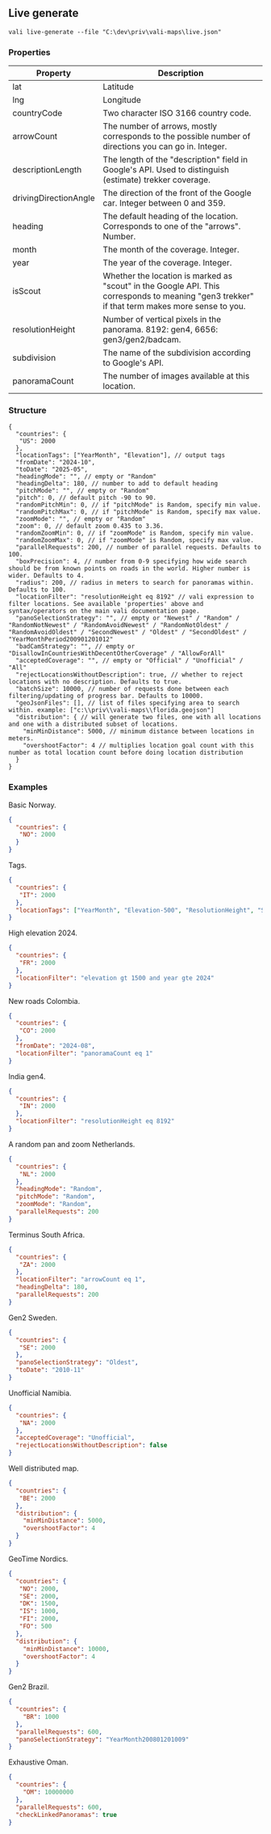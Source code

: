## Live generate
`vali live-generate --file "C:\dev\priv\vali-maps\live.json"`

### Properties
| Property              | Description
|-----------------|-----------------------------------------------
| lat                   | Latitude
| lng                   | Longitude
| countryCode           | Two character ISO 3166 country code.
| arrowCount            | The number of arrows, mostly corresponds to the possible number of directions you can go in. Integer.
| descriptionLength     | The length of the "description" field in Google's API. Used to distinguish (estimate) trekker coverage.
| drivingDirectionAngle | The direction of the front of the Google car. Integer between 0 and 359.
| heading               | The default heading of the location. Corresponds to one of the "arrows". Number.
| month                 | The month of the coverage. Integer.
| year                  | The year of the coverage. Integer.
| isScout               | Whether the location is marked as "scout" in the Google API. This corresponds to meaning "gen3 trekker" if that term makes more sense to you.
| resolutionHeight      | Number of vertical pixels in the panorama. 8192: gen4, 6656: gen3/gen2/badcam.
| subdivision           | The name of the subdivision according to Google's API.
| panoramaCount         | The number of images available at this location.

### Structure
```
{
  "countries": {
   "US": 2000
  },
  "locationTags": ["YearMonth", "Elevation"], // output tags
  "fromDate": "2024-10",
  "toDate": "2025-05",
  "headingMode": "", // empty or "Random"
  "headingDelta": 180, // number to add to default heading
  "pitchMode": "", // empty or "Random"
  "pitch": 0, // default pitch -90 to 90.
  "randomPitchMin": 0, // if "pitchMode" is Random, specify min value.
  "randomPitchMax": 0, // if "pitchMode" is Random, specify max value.
  "zoomMode": "", // empty or "Random"
  "zoom": 0, // default zoom 0.435 to 3.36.
  "randomZoomMin": 0, // if "zoomMode" is Random, specify min value.
  "randomZoomMax": 0, // if "zoomMode" is Random, specify max value.
  "parallelRequests": 200, // number of parallel requests. Defaults to 100.
  "boxPrecision": 4, // number from 0-9 specifying how wide search should be from known points on roads in the world. Higher number is wider. Defaults to 4.
  "radius": 200, // radius in meters to search for panoramas within. Defaults to 100.
  "locationFilter": "resolutionHeight eq 8192" // vali expression to filter locations. See available 'properties' above and syntax/operators on the main vali documentation page.
  "panoSelectionStrategy": "", // empty or "Newest" / "Random" / "RandomNotNewest" / "RandomAvoidNewest" / "RandomNotOldest" / "RandomAvoidOldest" / "SecondNewest" / "Oldest" / "SecondOldest" / "YearMonthPeriod200901201012"
  "badCamStrategy": "", // empty or "DisallowInCountriesWithDecentOtherCoverage" / "AllowForAll"
  "acceptedCoverage": "", // empty or "Official" / "Unofficial" / "All"
  "rejectLocationsWithoutDescription": true, // whether to reject locations with no description. Defaults to true.
  "batchSize": 10000, // number of requests done between each filtering/updating of progress bar. Defaults to 10000.
  "geoJsonFiles": [], // list of files specifying area to search within. example: ["c:\\priv\\vali-maps\\florida.geojson"]
  "distribution": { // will generate two files, one with all locations and one with a distributed subset of locations.
    "minMinDistance": 5000, // minimum distance between locations in meters.
    "overshootFactor": 4 // multiplies location goal count with this number as total location count before doing location distribution
  }
}
```

### Examples

Basic Norway.
```json
{
  "countries": {
   "NO": 2000
  }
}
```
Tags.
```json
{
  "countries": {
   "IT": 2000
  },
  "locationTags": ["YearMonth", "Elevation-500", "ResolutionHeight", "Season"]
}
```
High elevation 2024.
```json
{
  "countries": {
   "FR": 2000
  },
  "locationFilter": "elevation gt 1500 and year gte 2024"
}
```
New roads Colombia.
```json
{
  "countries": {
   "CO": 2000
  },
  "fromDate": "2024-08",
  "locationFilter": "panoramaCount eq 1"
}
```
India gen4.
```json
{
  "countries": {
   "IN": 2000
  },
  "locationFilter": "resolutionHeight eq 8192"
}
```
A random pan and zoom Netherlands.
```json
{
  "countries": {
   "NL": 2000
  },
  "headingMode": "Random",
  "pitchMode": "Random",
  "zoomMode": "Random",
  "parallelRequests": 200
}
```
Terminus South Africa.
```json
{
  "countries": {
   "ZA": 2000
  },
  "locationFilter": "arrowCount eq 1",
  "headingDelta": 180,
  "parallelRequests": 200
}
```
Gen2 Sweden.
```json
{
  "countries": {
   "SE": 2000
  },
  "panoSelectionStrategy": "Oldest",
  "toDate": "2010-11"
}
```
Unofficial Namibia.
```json
{
  "countries": {
   "NA": 2000
  },
  "acceptedCoverage": "Unofficial",
  "rejectLocationsWithoutDescription": false
}
```
Well distributed map.
```json
{
  "countries": {
   "BE": 2000
  },
  "distribution": {
    "minMinDistance": 5000,
    "overshootFactor": 4
  }
}
```
GeoTime Nordics.
```json
{
  "countries": {
   "NO": 2000,
   "SE": 2000,
   "DK": 1500,
   "IS": 1000,
   "FI": 2000,
   "FO": 500
  },
  "distribution": {
    "minMinDistance": 10000,
    "overshootFactor": 4
  }
}
```
Gen2 Brazil.
```json
{
  "countries": {
    "BR": 1000
  },
  "parallelRequests": 600,
  "panoSelectionStrategy": "YearMonth200801201009"
}
```
Exhaustive Oman.
```json
{
  "countries": {
    "OM": 10000000
  },
  "parallelRequests": 600,
  "checkLinkedPanoramas": true
}
```